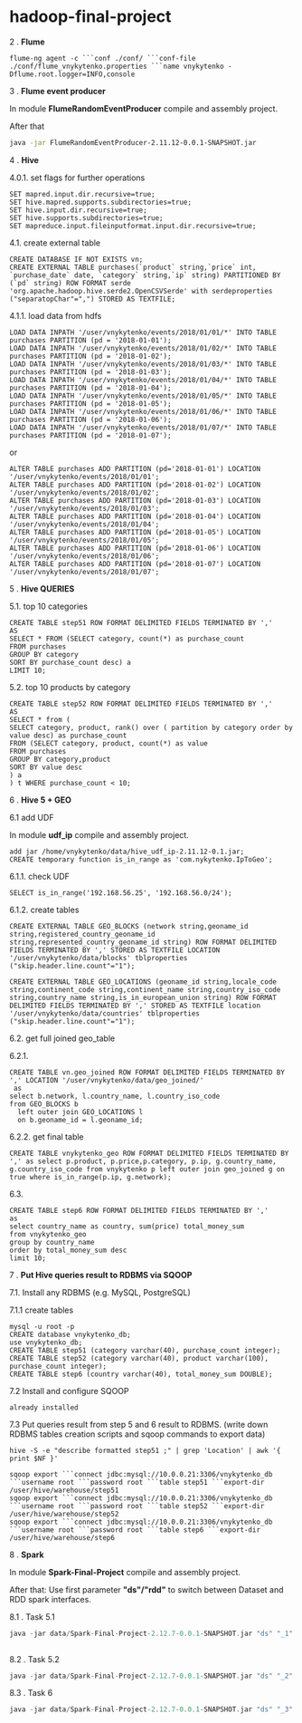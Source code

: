 # hadoop-final-project

2 . **Flume**

```
flume-ng agent -c ```conf ./conf/ ```conf-file ./conf/flume_vnykytenko.properties ```name vnykytenko -Dflume.root.logger=INFO,console
```
3 . **Flume event producer**

In module **FlumeRandomEventProducer** compile and assembly project.

After that 
```bash
java -jar FlumeRandomEventProducer-2.11.12-0.0.1-SNAPSHOT.jar
```
4 . **Hive**

4.0.1. set flags for further operations
```
SET mapred.input.dir.recursive=true;
SET hive.mapred.supports.subdirectories=true;
SET hive.input.dir.recursive=true;
SET hive.supports.subdirectories=true;
SET mapreduce.input.fileinputformat.input.dir.recursive=true;
```
4.1. create external table
```
CREATE DATABASE IF NOT EXISTS vn;
CREATE EXTERNAL TABLE purchases(`product` string,`price` int, `purchase_date` date, `category` string,`ip` string) PARTITIONED BY (`pd` string) ROW FORMAT serde 'org.apache.hadoop.hive.serde2.OpenCSVSerde' with serdeproperties ("separatopChar"=",") STORED AS TEXTFILE;
```

4.1.1. load data from hdfs

```
LOAD DATA INPATH '/user/vnykytenko/events/2018/01/01/*' INTO TABLE purchases PARTITION (pd = '2018-01-01');
LOAD DATA INPATH '/user/vnykytenko/events/2018/01/02/*' INTO TABLE purchases PARTITION (pd = '2018-01-02');
LOAD DATA INPATH '/user/vnykytenko/events/2018/01/03/*' INTO TABLE purchases PARTITION (pd = '2018-01-03');
LOAD DATA INPATH '/user/vnykytenko/events/2018/01/04/*' INTO TABLE purchases PARTITION (pd = '2018-01-04');
LOAD DATA INPATH '/user/vnykytenko/events/2018/01/05/*' INTO TABLE purchases PARTITION (pd = '2018-01-05');
LOAD DATA INPATH '/user/vnykytenko/events/2018/01/06/*' INTO TABLE purchases PARTITION (pd = '2018-01-06');
LOAD DATA INPATH '/user/vnykytenko/events/2018/01/07/*' INTO TABLE purchases PARTITION (pd = '2018-01-07');
```

or

```
ALTER TABLE purchases ADD PARTITION (pd='2018-01-01') LOCATION '/user/vnykytenko/events/2018/01/01';
ALTER TABLE purchases ADD PARTITION (pd='2018-01-02') LOCATION '/user/vnykytenko/events/2018/01/02';
ALTER TABLE purchases ADD PARTITION (pd='2018-01-03') LOCATION '/user/vnykytenko/events/2018/01/03';
ALTER TABLE purchases ADD PARTITION (pd='2018-01-04') LOCATION '/user/vnykytenko/events/2018/01/04';
ALTER TABLE purchases ADD PARTITION (pd='2018-01-05') LOCATION '/user/vnykytenko/events/2018/01/05';
ALTER TABLE purchases ADD PARTITION (pd='2018-01-06') LOCATION '/user/vnykytenko/events/2018/01/06';
ALTER TABLE purchases ADD PARTITION (pd='2018-01-07') LOCATION '/user/vnykytenko/events/2018/01/07';
```

5 . **Hive QUERIES**

5.1. top 10 categories

```
CREATE TABLE step51 ROW FORMAT DELIMITED FIELDS TERMINATED BY ','
AS
SELECT * FROM (SELECT category, count(*) as purchase_count
FROM purchases
GROUP BY category
SORT BY purchase_count desc) a
LIMIT 10;
```

5.2. top 10 products by category

```
CREATE TABLE step52 ROW FORMAT DELIMITED FIELDS TERMINATED BY ','
AS
SELECT * from (
SELECT category, product, rank() over ( partition by category order by value desc) as purchase_count
FROM (SELECT category, product, count(*) as value
FROM purchases
GROUP BY category,product
SORT BY value desc
) a
) t WHERE purchase_count < 10;
```

6 . **Hive 5 + GEO**

6.1 add UDF

In module **udf_ip** compile and assembly project.

```
add jar /home/vnykytenko/data/hive_udf_ip-2.11.12-0.1.jar;
CREATE temporary function is_in_range as 'com.nykytenko.IpToGeo';
```

6.1.1. check UDF

```
SELECT is_in_range('192.168.56.25', '192.168.56.0/24');
```

6.1.2. create tables

```
CREATE EXTERNAL TABLE GEO_BLOCKS (network string,geoname_id string,registered_country_geoname_id string,represented_country_geoname_id string) ROW FORMAT DELIMITED FIELDS TERMINATED BY ',' STORED AS TEXTFILE LOCATION '/user/vnykytenko/data/blocks' tblproperties ("skip.header.line.count"="1");

CREATE EXTERNAL TABLE GEO_LOCATIONS (geoname_id string,locale_code string,continent_code string,continent_name string,country_iso_code string,country_name string,is_in_european_union string) ROW FORMAT DELIMITED FIELDS TERMINATED BY ',' STORED AS TEXTFILE location '/user/vnykytenko/data/countries' tblproperties ("skip.header.line.count"="1");
```

6.2. get full joined geo_table

6.2.1.

```hql
CREATE TABLE vn.geo_joined ROW FORMAT DELIMITED FIELDS TERMINATED BY ',' LOCATION '/user/vnykytenko/data/geo_joined/'
 as
select b.network, l.country_name, l.country_iso_code
from GEO_BLOCKS b
  left outer join GEO_LOCATIONS l
  on b.geoname_id = l.geoname_id;
```

6.2.2. get final table

```hql
CREATE TABLE vnykytenko_geo ROW FORMAT DELIMITED FIELDS TERMINATED BY ',' as select p.product, p.price,p.category, p.ip, g.country_name, g.country_iso_code from vnykytenko p left outer join geo_joined g on true where is_in_range(p.ip, g.network);
```

6.3.

```hql
CREATE TABLE step6 ROW FORMAT DELIMITED FIELDS TERMINATED BY ','
as
select country_name as country, sum(price) total_money_sum
from vnykytenko_geo
group by country_name
order by total_money_sum desc
limit 10;
```

7 . **Put Hive queries result to RDBMS via SQOOP**

7.1. Install any RDBMS (e.g. MySQL, PostgreSQL)

7.1.1 create tables

```mysql-psql
mysql -u root -p
CREATE database vnykytenko_db;
use vnykytenko_db;
CREATE TABLE step51 (category varchar(40), purchase_count integer);
CREATE TABLE step52 (category varchar(40), product varchar(100), purchase_count integer);
CREATE TABLE step6 (country varchar(40), total_money_sum DOUBLE);
```

7.2 Install and configure SQOOP
```
already installed
```
7.3 Put queries result from step 5 and 6 result to RDBMS. (write down RDBMS tables creation scripts and sqoop commands to export data)
```
hive -S -e "describe formatted step51 ;" | grep 'Location' | awk '{ print $NF }'
```
```
sqoop export ```connect jdbc:mysql://10.0.0.21:3306/vnykytenko_db ```username root ```password root ```table step51 ```export-dir /user/hive/warehouse/step51
sqoop export ```connect jdbc:mysql://10.0.0.21:3306/vnykytenko_db ```username root ```password root ```table step52 ```export-dir /user/hive/warehouse/step52
sqoop export ```connect jdbc:mysql://10.0.0.21:3306/vnykytenko_db ```username root ```password root ```table step6 ```export-dir /user/hive/warehouse/step6
```

8 . **Spark**

In module **Spark-Final-Project** compile and assembly project.

After that:
Use first parameter **"ds"/"rdd"** to switch between Dataset and RDD spark interfaces.

8.1 . Task 5.1 

```scala
java -jar data/Spark-Final-Project-2.12.7-0.0.1-SNAPSHOT.jar "ds" "_1" 
 
```

8.2 . Task 5.2 

```scala
java -jar data/Spark-Final-Project-2.12.7-0.0.1-SNAPSHOT.jar "ds" "_2" 
```

8.3 . Task 6 

```scala
java -jar data/Spark-Final-Project-2.12.7-0.0.1-SNAPSHOT.jar "ds" "_3" 
```

